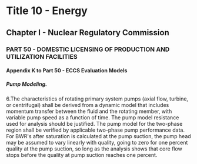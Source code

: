 
# Title 10 - Energy
## Chapter I - Nuclear Regulatory Commission
### PART 50 - DOMESTIC LICENSING OF PRODUCTION AND UTILIZATION FACILITIES
#### Appendix K to Part 50 - ECCS Evaluation Models
##### Pump Modeling.

6.The characteristics of rotating primary system pumps (axial flow, turbine, or centrifugal) shall be derived from a dynamic model that includes momentum transfer between the fluid and the rotating member, with variable pump speed as a function of time. The pump model resistance used for analysis should be justified. The pump model for the two-phase region shall be verified by applicable two-phase pump performance data. For BWR's after saturation is calculated at the pump suction, the pump head may be assumed to vary linearly with quality, going to zero for one percent quality at the pump suction, so long as the analysis shows that core flow stops before the quality at pump suction reaches one percent.
